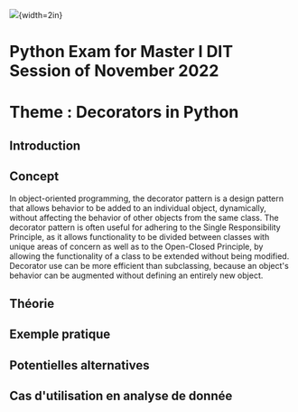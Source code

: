 ![](./img/Logo.png){width=2in}

# Python Exam for Master I DIT Session of November 2022

# Theme : Decorators in Python

## Introduction

## Concept
In object-oriented programming, the decorator pattern is a design pattern that allows behavior to be added to an individual object, dynamically, without affecting the behavior of other objects from the same class. The decorator pattern is often useful for adhering to the Single Responsibility Principle, as it allows functionality to be divided between classes with unique areas of concern as well as to the Open-Closed Principle, by allowing the functionality of a class to be extended without being modified. Decorator use can be more efficient than subclassing, because an object's behavior can be augmented without defining an entirely new object. 

## Théorie

## Exemple pratique

## Potentielles alternatives

## Cas d'utilisation en analyse de donnée